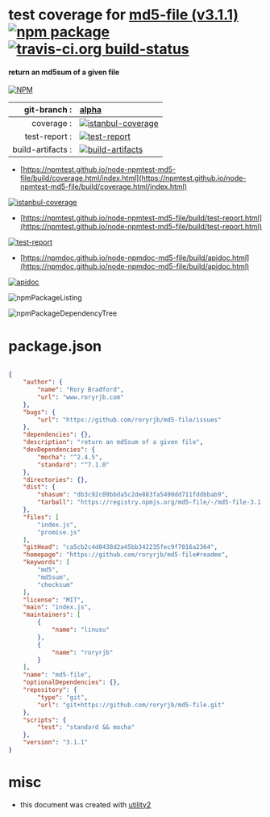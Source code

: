 # test coverage for  [md5-file (v3.1.1)](https://github.com/roryrjb/md5-file#readme)  [![npm package](https://img.shields.io/npm/v/npmtest-md5-file.svg?style=flat-square)](https://www.npmjs.org/package/npmtest-md5-file) [![travis-ci.org build-status](https://api.travis-ci.org/npmtest/node-npmtest-md5-file.svg)](https://travis-ci.org/npmtest/node-npmtest-md5-file)
#### return an md5sum of a given file

[![NPM](https://nodei.co/npm/md5-file.png?downloads=true&downloadRank=true&stars=true)](https://www.npmjs.com/package/md5-file)

| git-branch : | [alpha](https://github.com/npmtest/node-npmtest-md5-file/tree/alpha)|
|--:|:--|
| coverage : | [![istanbul-coverage](https://npmtest.github.io/node-npmtest-md5-file/build/coverage.badge.svg)](https://npmtest.github.io/node-npmtest-md5-file/build/coverage.html/index.html)|
| test-report : | [![test-report](https://npmtest.github.io/node-npmtest-md5-file/build/test-report.badge.svg)](https://npmtest.github.io/node-npmtest-md5-file/build/test-report.html)|
| build-artifacts : | [![build-artifacts](https://npmtest.github.io/node-npmtest-md5-file/glyphicons_144_folder_open.png)](https://github.com/npmtest/node-npmtest-md5-file/tree/gh-pages/build)|

- [https://npmtest.github.io/node-npmtest-md5-file/build/coverage.html/index.html](https://npmtest.github.io/node-npmtest-md5-file/build/coverage.html/index.html)

[![istanbul-coverage](https://npmtest.github.io/node-npmtest-md5-file/build/screenCapture.buildCi.browser.%252Ftmp%252Fbuild%252Fcoverage.lib.html.png)](https://npmtest.github.io/node-npmtest-md5-file/build/coverage.html/index.html)

- [https://npmtest.github.io/node-npmtest-md5-file/build/test-report.html](https://npmtest.github.io/node-npmtest-md5-file/build/test-report.html)

[![test-report](https://npmtest.github.io/node-npmtest-md5-file/build/screenCapture.buildCi.browser.%252Ftmp%252Fbuild%252Ftest-report.html.png)](https://npmtest.github.io/node-npmtest-md5-file/build/test-report.html)

- [https://npmdoc.github.io/node-npmdoc-md5-file/build/apidoc.html](https://npmdoc.github.io/node-npmdoc-md5-file/build/apidoc.html)

[![apidoc](https://npmdoc.github.io/node-npmdoc-md5-file/build/screenCapture.buildCi.browser.%252Ftmp%252Fbuild%252Fapidoc.html.png)](https://npmdoc.github.io/node-npmdoc-md5-file/build/apidoc.html)

![npmPackageListing](https://npmtest.github.io/node-npmtest-md5-file/build/screenCapture.npmPackageListing.svg)

![npmPackageDependencyTree](https://npmtest.github.io/node-npmtest-md5-file/build/screenCapture.npmPackageDependencyTree.svg)



# package.json

```json

{
    "author": {
        "name": "Rory Bradford",
        "url": "www.roryrjb.com"
    },
    "bugs": {
        "url": "https://github.com/roryrjb/md5-file/issues"
    },
    "dependencies": {},
    "description": "return an md5sum of a given file",
    "devDependencies": {
        "mocha": "^2.4.5",
        "standard": "^7.1.0"
    },
    "directories": {},
    "dist": {
        "shasum": "db3c92c09bbda5c2de883fa5490dd711fddbbab9",
        "tarball": "https://registry.npmjs.org/md5-file/-/md5-file-3.1.1.tgz"
    },
    "files": [
        "index.js",
        "promise.js"
    ],
    "gitHead": "ca5cb2c4d8438d2a45bb342235fec9f7016a2364",
    "homepage": "https://github.com/roryrjb/md5-file#readme",
    "keywords": [
        "md5",
        "md5sum",
        "checksum"
    ],
    "license": "MIT",
    "main": "index.js",
    "maintainers": [
        {
            "name": "linusu"
        },
        {
            "name": "roryrjb"
        }
    ],
    "name": "md5-file",
    "optionalDependencies": {},
    "repository": {
        "type": "git",
        "url": "git+https://github.com/roryrjb/md5-file.git"
    },
    "scripts": {
        "test": "standard && mocha"
    },
    "version": "3.1.1"
}
```



# misc
- this document was created with [utility2](https://github.com/kaizhu256/node-utility2)
